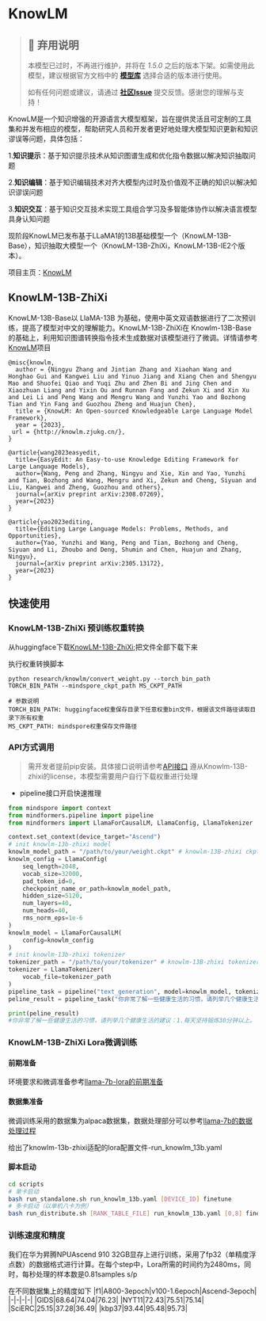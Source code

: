 # KnowLM

> ## 🚨 弃用说明
>
> 本模型已过时，不再进行维护，并将在 *1.5.0* 之后的版本下架。如需使用此模型，建议根据官方文档中的 **[模型库](https://www.mindspore.cn/mindformers/docs/zh-CN/dev/start/models.html)** 选择合适的版本进行使用。
>
> 如有任何问题或建议，请通过 **[社区Issue](https://gitee.com/mindspore/mindformers/issues/new)** 提交反馈。感谢您的理解与支持！

KnowLM是一个知识增强的开源语言大模型框架，旨在提供灵活且可定制的工具集和并发布相应的模型，帮助研究人员和开发者更好地处理大模型知识更新和知识谬误等问题，具体包括：

1.**知识提示**：基于知识提示技术从知识图谱生成和优化指令数据以解决知识抽取问题

2.**知识编辑**：基于知识编辑技术对齐大模型内过时及价值观不正确的知识以解决知识谬误问题

3.**知识交互**：基于知识交互技术实现工具组合学习及多智能体协作以解决语言模型具身认知问题

现阶段KnowLM已发布基于LLaMA1的13B基础模型一个（KnowLM-13B-Base），知识抽取大模型一个（KnowLM-13B-ZhiXi，KnowLM-13B-IE2个版本）。

项目主页：[KnowLM](https://github.com/zjunlp/KnowLM)

## KnowLM-13B-ZhiXi

KnowLM-13B-Base以 LlaMA-13B 为基础，使用中英文双语数据进行了二次预训练，提高了模型对中文的理解能力。KnowLM-13B-ZhiXi在 Knowlm-13B-Base 的基础上，利用知识图谱转换指令技术生成数据对该模型进行了微调。详情请参考[KnowLM](https://github.com/zjunlp/KnowLM)项目

```text
@misc{knowlm,
  author = {Ningyu Zhang and Jintian Zhang and Xiaohan Wang and Honghao Gui and Kangwei Liu and Yinuo Jiang and Xiang Chen and Shengyu Mao and Shuofei Qiao and Yuqi Zhu and Zhen Bi and Jing Chen and Xiaozhuan Liang and Yixin Ou and Runnan Fang and Zekun Xi and Xin Xu and Lei Li and Peng Wang and Mengru Wang and Yunzhi Yao and Bozhong Tian and Yin Fang and Guozhou Zheng and Huajun Chen},
  title = {KnowLM: An Open-sourced Knowledgeable Large Language Model Framework},
  year = {2023},
 url = {http://knowlm.zjukg.cn/},
}

@article{wang2023easyedit,
  title={EasyEdit: An Easy-to-use Knowledge Editing Framework for Large Language Models},
  author={Wang, Peng and Zhang, Ningyu and Xie, Xin and Yao, Yunzhi and Tian, Bozhong and Wang, Mengru and Xi, Zekun and Cheng, Siyuan and Liu, Kangwei and Zheng, Guozhou and others},
  journal={arXiv preprint arXiv:2308.07269},
  year={2023}
}

@article{yao2023editing,
  title={Editing Large Language Models: Problems, Methods, and Opportunities},
  author={Yao, Yunzhi and Wang, Peng and Tian, Bozhong and Cheng, Siyuan and Li, Zhoubo and Deng, Shumin and Chen, Huajun and Zhang, Ningyu},
  journal={arXiv preprint arXiv:2305.13172},
  year={2023}
}
```

## 快速使用

### KnowLM-13B-ZhiXi 预训练权重转换

从huggingface下载[KnowLM-13B-ZhiXi](https://huggingface.co/zjunlp/knowlm-13b-zhixi/tree/main);把文件全部下载下来

执行权重转换脚本

```shell
python research/knowlm/convert_weight.py --torch_bin_path TORCH_BIN_PATH --mindspore_ckpt_path MS_CKPT_PATH
```

```text
# 参数说明
TORCH_BIN_PATH: huggingface权重保存目录下任意权重bin文件，根据该文件路径读取目录下所有权重
MS_CKPT_PATH: mindspore权重保存文件路径
```

### API方式调用

> 需开发者提前pip安装。具体接口说明请参考[API接口](https://gitee.com/mindspore/transformer/wikis/API/)
> 遵从Knowlm-13B-zhixi的license，本模型需要用户自行下载权重进行处理

- pipeline接口开启快速推理

```python
from mindspore import context
from mindformers.pipeline import pipeline
from mindformers import LlamaForCausalLM, LlamaConfig, LlamaTokenizer

context.set_context(device_target="Ascend")
# init knowlm-13b-zhixi model
knowlm_model_path = "/path/to/your/weight.ckpt" # knowlm-13B-zhixi ckpt path
knowlm_config = LlamaConfig(
    seq_length=2048,
    vocab_size=32000,
    pad_token_id=0,
    checkpoint_name_or_path=knowlm_model_path,
    hidden_size=5120,
    num_layers=40,
    num_heads=40,
    rms_norm_eps=1e-6
)
knowlm_model = LlamaForCausalLM(
    config=knowlm_config
)
# init knowlm-13b-zhixi tokenizer
tokenizer_path = "/path/to/your/tokenizer" # knowlm-13B-zhixi tokenizer.model path
tokenizer = LlamaTokenizer(
    vocab_file=tokenizer_path
)
pipeline_task = pipeline("text_generation", model=knowlm_model, tokenizer=tokenizer, max_length=32)
peline_result = pipeline_task("你非常了解一些健康生活的习惯，请列举几个健康生活的建议", top_k=3, do_sample=True, top_p=0.95, repetition_penalty=1.3, max_length=256)

print(peline_result)
#你非常了解一些健康生活的习惯，请列举几个健康生活的建议：1.每天坚持锻炼30分钟以上。 2.不吸烟，不酗酒。 3.少吃高脂肪食物。 4.多吃蔬菜和水果。 5.保证充足的睡眠。 6.保持良好的心情。 7.定期体检。 8.养成良好的卫生习惯
```

### KnowLM-13B-ZhiXi Lora微调训练

#### 前期准备

环境要求和微调准备参考[llama-7b-lora的前期准备](https://gitee.com/rolnan_f/mindformers/blob/dev/docs/model_cards/llama.md#%E5%89%8D%E6%9C%9F%E5%87%86%E5%A4%87)

#### 数据集准备

微调训练采用的数据集为alpaca数据集，数据处理部分可以参考[llama-7b的数据处理过程](https://gitee.com/rolnan_f/mindformers/blob/dev/docs/model_cards/llama.md#%E6%95%B0%E6%8D%AE%E9%9B%86%E5%87%86%E5%A4%87-%E5%BE%AE%E8%B0%83)

给出了knowlm-13b-zhixi适配的lora配置文件-run_knowlm_13b.yaml

#### 脚本启动

```sh
cd scripts
# 单卡启动
bash run_standalone.sh run_knowlm_13b.yaml [DEVICE_ID] finetune
# 多卡启动（以单机八卡为例）
bash run_distribute.sh [RANK_TABLE_FILE] run_knowlm_13b.yaml [0,8] finetune
```

### 训练速度和精度

我们在华为昇腾NPUAscend 910 32GB显存上进行训练，采用了fp32（单精度浮点数）的数据格式进行计算。在每个step中，Lora所需的时间约为2480ms，同时，每秒处理的样本数是0.81samples s/p

在不同数据集上的精度如下
|f1|A800-3epoch|v100-1.6epoch|Ascend-3epoch|
|-|-|-|-|
|GIDS|68.64|74.04|76.23|
|NYT11|72.43|75.51|75.14|
|SciERC|25.15|37.28|36.49|
|kbp37|93.44|95.48|95.73|

